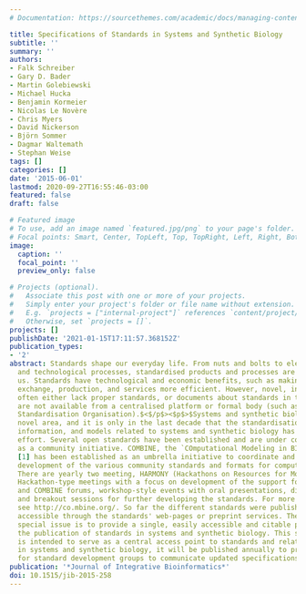 ```yaml
---
# Documentation: https://sourcethemes.com/academic/docs/managing-content/

title: Specifications of Standards in Systems and Synthetic Biology
subtitle: ''
summary: ''
authors:
- Falk Schreiber
- Gary D. Bader
- Martin Golebiewski
- Michael Hucka
- Benjamin Kormeier
- Nicolas Le Novère
- Chris Myers
- David Nickerson
- Björn Sommer
- Dagmar Waltemath
- Stephan Weise
tags: []
categories: []
date: '2015-06-01'
lastmod: 2020-09-27T16:55:46-03:00
featured: false
draft: false

# Featured image
# To use, add an image named `featured.jpg/png` to your page's folder.
# Focal points: Smart, Center, TopLeft, Top, TopRight, Left, Right, BottomLeft, Bottom, BottomRight.
image:
  caption: ''
  focal_point: ''
  preview_only: false

# Projects (optional).
#   Associate this post with one or more of your projects.
#   Simply enter your project's folder or file name without extension.
#   E.g. `projects = ["internal-project"]` references `content/project/deep-learning/index.md`.
#   Otherwise, set `projects = []`.
projects: []
publishDate: '2021-01-15T17:11:57.368152Z'
publication_types:
- '2'
abstract: Standards shape our everyday life. From nuts and bolts to electronic devices
  and technological processes, standardised products and processes are all around
  us. Standards have technological and economic benefits, such as making information
  exchange, production, and services more efficient. However, novel, innovative areas
  often either lack proper standards, or documents about standards in these areas
  are not available from a centralised platform or formal body (such as the International
  Standardisation Organisation).$<$/p$><$p$>$Systems and synthetic biology is a relatively
  novel area, and it is only in the last decade that the standardisation of data,
  information, and models related to systems and synthetic biology has become a community-wide
  effort. Several open standards have been established and are under continuous development
  as a community initiative. COMBINE, the `COmputational Modeling in BIology' NEtwork
  [1] has been established as an umbrella initiative to coordinate and promote the
  development of the various community standards and formats for computational models.
  There are yearly two meeting, HARMONY (Hackathons on Resources for Modeling in Biology),
  Hackathon-type meetings with a focus on development of the support for standards,
  and COMBINE forums, workshop-style events with oral presentations, discussion, poster,
  and breakout sessions for further developing the standards. For more information
  see http://co.mbine.org/. So far the different standards were published and made
  accessible through the standards' web-pages or preprint services. The aim of this
  special issue is to provide a single, easily accessible and citable platform for
  the publication of standards in systems and synthetic biology. This special issue
  is intended to serve as a central access point to standards and related initiatives
  in systems and synthetic biology, it will be published annually to provide an opportunity
  for standard development groups to communicate updated specifications.
publication: '*Journal of Integrative Bioinformatics*'
doi: 10.1515/jib-2015-258
---
```

